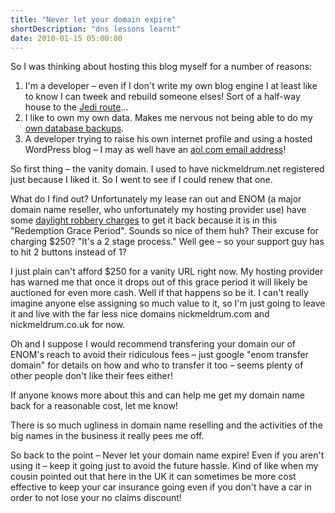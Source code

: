 ```yaml
---
title: "Never let your domain expire"
shortDescription: "dns lessons learnt"
date: 2010-01-15 05:00:00
---
```

So I was thinking about hosting this blog myself for a number of reasons:

1.  I'm a developer &ndash; even if I don't write my own blog engine I at least like to know I can tweek and rebuild someone elses! Sort of a half-way house to the [Jedi route](http://blog.wekeroad.com/blog/be-a-good-jedi-build-your-own-blog/)&hellip;
2.  I like to own my own data. Makes me nervous not being able to do my [own database backups](http://haacked.com/archive/2009/12/14/back-in-business-again.aspx "Phil Haack").
3.  A developer trying to raise his own internet profile and using a hosted WordPress blog &ndash; I may as well have an [aol.com email address](http://tech.slashdot.org/story/10/01/11/1016237/Does-a-Lame-E-Mail-Address-Really-Matter)!

So first thing &ndash; the vanity domain. I used to have nickmeldrum.net registered just because I liked it. So I went to see if I could renew that one.

What do I find out? Unfortunately my lease ran out and ENOM (a major domain name reseller, who unfortunately my hosting provider use) have some [daylight robbery charges](http://www.domainnamenews.com/up-to-the-minute/enom-increases-redemption-fee-domains-250-usd/6754) to get it back because it is in this "Redemption Grace Period". Sounds so nice of them huh? Their excuse for charging $250? "It's a 2 stage process." Well gee &ndash; so your support guy has to hit 2 buttons instead of 1?

I just plain can't afford $250 for a vanity URL right now. My hosting provider has warned me that once it drops out of this grace period it will likely be auctioned for even more cash. Well if that happens so be it. I can't really imagine anyone else assigning so much value to it, so I'm just going to leave it and live with the far less nice domains nickmeldrum.com and nickmeldrum.co.uk for now.

Oh and I suppose I would recommend transfering your domain our of ENOM's reach to avoid their ridiculous fees &ndash; just google "enom transfer domain" for details on how and who to transfer it too &ndash; seems plenty of other people don't like their fees either!

If anyone knows more about this and can help me get my domain name back for a reasonable cost, let me know!

There is so much ugliness in domain name reselling and the activities of the big names in the business it really pees me off.

So back to the point &ndash; Never let your domain name expire! Even if you aren't using it &ndash; keep it going just to avoid the future hassle. Kind of like when my cousin pointed out that here in the UK it can sometimes be more cost effective to keep your car insurance going even if you don't have a car in order to not lose your no claims discount!
